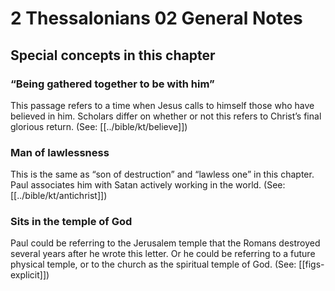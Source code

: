 # 2 Thessalonians 02 General Notes
## Special concepts in this chapter

### “Being gathered together to be with him”

This passage refers to a time when Jesus calls to himself those who have believed in him. Scholars differ on whether or not this refers to Christ’s final glorious return. (See: [[../bible/kt/believe]])

### Man of lawlessness
This is the same as “son of destruction” and “lawless one” in this chapter. Paul associates him with Satan actively working in the world. (See: [[../bible/kt/antichrist]])

### Sits in the temple of God
Paul could be referring to the Jerusalem temple that the Romans destroyed several years after he wrote this letter. Or he could be referring to a future physical temple, or to the church as the spiritual temple of God. (See: [[figs-explicit]])